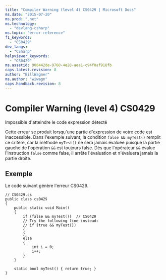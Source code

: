 ```yaml
---
title: "Compiler Warning (level 4) CS0429 | Microsoft Docs"
ms.date: "2015-07-20"
ms.prod: ".net"
ms.technology: 
  - "devlang-csharp"
ms.topic: "error-reference"
f1_keywords: 
  - "CS0429"
dev_langs: 
  - "CSharp"
helpviewer_keywords: 
  - "CS0429"
ms.assetid: 906442de-9760-4e28-aea1-c94f0af918fb
caps.latest.revision: 8
author: "BillWagner"
ms.author: "wiwagn"
caps.handback.revision: 8
---
```

# Compiler Warning (level 4) CS0429
Impossible d'atteindre le code expression détecté  
  
 Cette erreur se produit lorsqu'une partie d'expression de votre code est inaccessible.  Dans l'exemple suivant, la condition `false && myTest()` remplit ce critère, car la méthode `myTest()` ne sera jamais évaluée puisque la partie gauche de l'opération `&&` est toujours false.  Dès que l'opérateur `&&` évalue l'instruction `false` comme false, il arrête l'évaluation et n'évaluera jamais la partie droite.  
  
## Exemple  
 Le code suivant génère l'erreur CS0429.  
  
```  
// CS0429.cs  
public class cs0429   
{  
    public static void Main()   
    {  
        if (false && myTest())  // CS0429  
        // Try the following line instead:  
        // if (true && myTest())  
        {  
        }  
        else  
        {  
            int i = 0;  
            i++;  
        }  
    }  
  
    static bool myTest() { return true; }  
}  
```